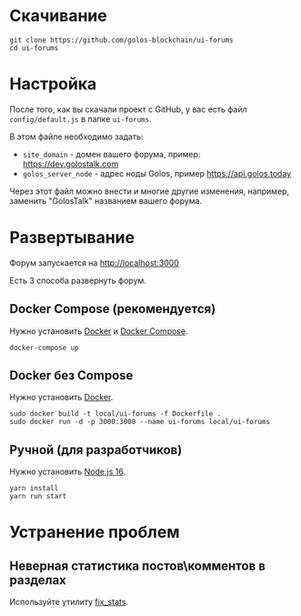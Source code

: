 # Скачивание

```
git clone https://github.com/golos-blockchain/ui-forums
cd ui-forums
```

# Настройка

После того, как вы скачали проект с GitHub, у вас есть файл `config/default.js` в папке `ui-forums`.

В этом файле необходимо задать:
- `site_domain` - домен вашего форума, пример: https://dev.golostalk.com
- `golos_server_node` - адрес ноды Golos, пример https://api.golos.today

Через этот файл можно внести и многие другие изменения, например, заменить "GolosTalk" названием вашего форума.

# Развертывание

Форум запускается на [http://localhost:3000](http://localhost:3000)

Есть 3 способа развернуть форум.

## Docker Compose (рекомендуется)

Нужно установить [Docker](https://docs.docker.com/engine/install/) и [Docker Compose](https://docs.docker.com/compose/install/).

```
docker-compose up
```

## Docker без Compose

Нужно установить [Docker](https://docs.docker.com/engine/install/).

```
sudo docker build -t local/ui-forums -f Dockerfile .
sudo docker run -d -p 3000:3000 --name ui-forums local/ui-forums
```

## Ручной (для разработчиков)

Нужно установить [Node.js 16](https://github.com/nodesource/distributions/blob/master/README.md).

```
yarn install
yarn run start
```

# Устранение проблем

## Неверная статистика постов\комментов в разделах

Используйте утилиту [fix_stats](fix_stats).

